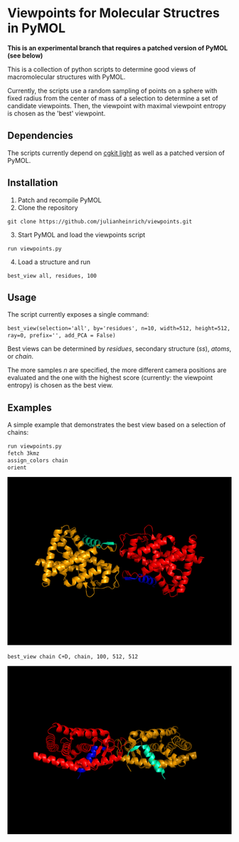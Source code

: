 # Viewpoints for Molecular Structres in PyMOL

__This is an experimental branch that requires a patched version of PyMOL (see below)__

This is a collection of python scripts to determine good views of macromolecular structures with PyMOL. 

Currently, the scripts use a random sampling of points on a sphere with fixed radius from the center of mass of a selection to determine a set of candidate viewpoints. Then, the viewpoint with maximal viewpoint entropy is chosen as the 'best' viewpoint. 

## Dependencies

The scripts currently depend on [cgkit light](http://cgkit.sourceforge.net/doc2/introduction.html#cgkit-light) as well as a patched version of PyMOL.

## Installation

1. Patch and recompile PyMOL
2. Clone the repository
```
git clone https://github.com/julianheinrich/viewpoints.git
```
3. Start PyMOL and load the viewpoints script
```
run viewpoints.py
```
4. Load a structure and run 
```
best_view all, residues, 100
```

## Usage

The script currently exposes a single command:

```
best_view(selection='all', by='residues', n=10, width=512, height=512, ray=0, prefix='', add_PCA = False)
```

Best views can be determined by *residues*, secondary structure (*ss*), *atoms*, or *chain*. 

The more samples *n* are specified, the more different camera positions are evaluated and the one with the highest score (currently: the viewpoint entropy) is chosen as the best view.

## Examples
A simple example that demonstrates the best view based on a selection of chains:

```
run viewpoints.py
fetch 3kmz
assign_colors chain
orient
```
![3kmz](examples/3kmz/3kmz_chains_pca.png)

```
best_view chain C+D, chain, 100, 512, 512
```

![3kmz](examples/3kmz/3kmz_chains_C_D_vp.png)